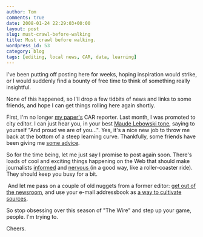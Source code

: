 ```yaml
---
author: Tom
comments: true
date: 2008-01-24 22:29:03+00:00
layout: post
slug: must-crawl-before-walking
title: Must crawl before walking.
wordpress_id: 53
category: blog
tags: [editing, local news, CAR, data, learning]
---
```


I've been putting off posting here for weeks, hoping inspiration would strike, or I would suddenly find a bounty of free time to think of something really insightful.

None of this happened, so I'll drop a few tidbits of news and links to some friends, and hope I can get things rolling here again shortly.

First, I'm no longer [my paper's](http://www.myheraldnews.com/) CAR reporter. Last month, I was promoted to city editor. I can just hear you, in your best [Maude Lebowski tone](http://www.gotwavs.com/php/sounds/?id=gog&media=WAVS&type=Movies&movie=Big_Lebowski&quote=achievers.txt&file=achievers.wav), saying to yourself "And proud we are of you...". Yes, it's a nice new job to throw me back at the bottom of a steep learning curve. Thankfully, some friends have been giving me [some advice](http://www.yonigreenbaum.com/index.php/20080108/a-crowdsourcing-experiment/).

So for the time being, let me just say I promise to post again soon. There's loads of cool and exciting things happening on the Web that should make journalists [informed](http://www.wiredjournalists.com) and [nervous ](http://www.everyblock.com)(in a good way, like a roller-coaster ride). They should keep you busy for a bit.

 And let me pass on a couple of old nuggets from a former editor: [get out of the newsroom](http://www.yonigreenbaum.com/index.php/20071214/agoraphobics-in-your-newsroom/), and use your e-mail addressbook as [a way to cultivate sources](http://www.yonigreenbaum.com/index.php/20080113/newsletters-your-secret-to-developing-sources/).

So stop obsessing over this season of "The Wire" and step up your game, people. I'm trying to.

Cheers.
